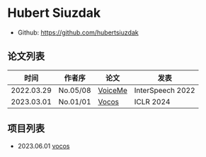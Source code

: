 # Hubert Siuzdak

- Github: <https://github.com/hubertsiuzdak>

## 论文列表

| 时间 | 作者序 | 论文 | 发表 |
|:-:|:-:|---|---|
| 2022.03.29 | No.05/08 | [VoiceMe](../Models/E2E/2022.03.29_VoiceMe.md) | InterSpeech 2022 |
| 2023.03.01 | No.01/01 | [Vocos](../Models/TTS3_Vocoder/2023.03.01_Vocos.md) | ICLR 2024 |

## 项目列表

- 2023.06.01 [vocos](../CodeReviews/2023.06.01_Vocos.md/_ToC.md)